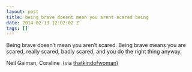 ```yaml
---
layout: post
title: being brave doesnt mean you arent scared being
date: 2014-02-13 12:02:02 Z
tags: []
---
```

Being brave doesn’t mean you aren’t scared. Being brave means you are scared, really scared, badly scared, and you do the right thing anyway.

Neil Gaiman, Coraline  (via [thatkindofwoman](http://thatkindofwoman.tumblr.com/))

